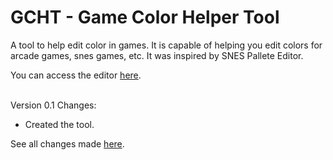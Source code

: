 # GCHT - Game Color Helper Tool
A tool to help edit color in games. It is capable of helping you edit colors for arcade games, snes games, etc. It was inspired by SNES Pallete Editor.
<br/>

You can access the editor [here](https://gamehackfan.github.io/gcht/).
<br/><br/>

Version 0.1 Changes:
- Created the tool.

See all changes made [here](https://github.com/GameHackFan/gcht/blob/main/changelog).
<br/><br/>
